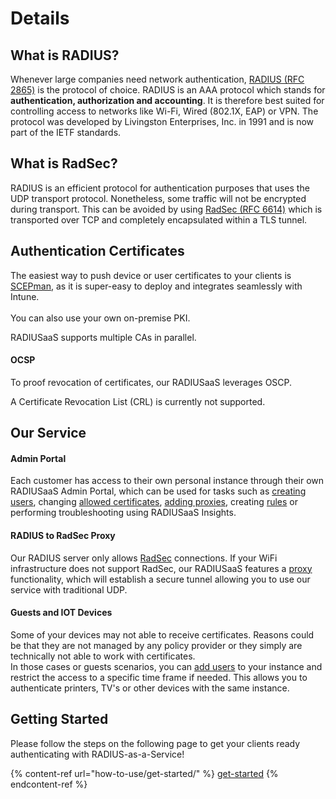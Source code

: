 # Details

## What is RADIUS?

Whenever large companies need network authentication, [RADIUS (RFC 2865)](https://tools.ietf.org/html/rfc2865) is the protocol of choice. RADIUS is an AAA protocol which stands for **authentication, authorization and accounting**. It is therefore best suited for controlling access to networks like Wi-Fi, Wired (802.1X, EAP) or VPN. The protocol was developed by Livingston Enterprises, Inc. in 1991 and is now part of the IETF standards.

## What is RadSec?

RADIUS is an efficient protocol for authentication purposes that uses the UDP transport protocol. Nonetheless, some traffic will not be encrypted during transport. This can be avoided by using [RadSec (RFC 6614)](https://tools.ietf.org/html/rfc6614) which is transported over TCP and completely encapsulated within a TLS  tunnel.&#x20;

## Authentication Certificates

The easiest way to push device or user certificates to your clients is [SCEPman](https://www.scepman.com), as it is super-easy to deploy and integrates seamlessly with Intune.\
\
You can also use your own on-premise PKI.&#x20;

RADIUSaaS supports multiple CAs in parallel.

#### OCSP

To proof revocation of certificates, our RADIUSaaS leverages OSCP.&#x20;

A Certificate Revocation List (CRL) is currently not supported.&#x20;

## Our Service

#### Admin Portal

Each customer has access to their own personal instance through their own RADIUSaaS Admin Portal, which can be used for tasks such as [creating users](portal/users.md#add), changing [allowed certificates](portal/settings/settings-trusted-roots/), [adding proxies](portal/settings/settings-proxy.md), creating [rules](portal/settings/rules/) or performing troubleshooting using RADIUSaaS Insights.&#x20;

#### RADIUS to RadSec Proxy

Our RADIUS server only allows [RadSec](details.md#what-is-radsec) connections. If your WiFi infrastructure does not support RadSec, our RADIUSaaS features a [proxy](portal/settings/settings-proxy.md) functionality, which will establish a secure tunnel allowing you to use our service with traditional UDP.

#### Guests and IOT Devices&#x20;

Some of your devices may not able to receive certificates. Reasons could be that they are not managed by any policy provider or they simply are technically not able to work with certificates. \
In those cases or guests scenarios, you can [add users](portal/users.md#add) to your instance and restrict the access to a specific time frame if needed. This allows you to authenticate printers, TV's or other devices with the same instance.

## Getting Started

Please follow the steps on the following page to get your clients ready authenticating with RADIUS-as-a-Service!

{% content-ref url="how-to-use/get-started/" %}
[get-started](how-to-use/get-started/)
{% endcontent-ref %}





&#x20;
